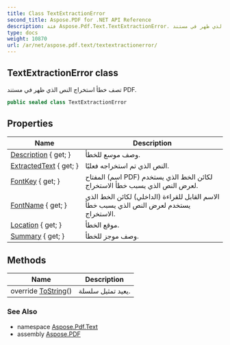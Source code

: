 ```yaml
---
title: Class TextExtractionError
second_title: Aspose.PDF for .NET API Reference
description: فئة Aspose.Pdf.Text.TextExtractionError. تصف خطأ استخراج النص الذي ظهر في مستند PDF
type: docs
weight: 10870
url: /ar/net/aspose.pdf.text/textextractionerror/
---
```

## TextExtractionError class

تصف خطأ استخراج النص الذي ظهر في مستند PDF.

```csharp
public sealed class TextExtractionError
```

## Properties

| Name | Description |
| --- | --- |
| [Description](../../aspose.pdf.text/textextractionerror/description/) { get; } | وصف موسع للخطأ. |
| [ExtractedText](../../aspose.pdf.text/textextractionerror/extractedtext/) { get; } | النص الذي تم استخراجه فعليًا. |
| [FontKey](../../aspose.pdf.text/textextractionerror/fontkey/) { get; } | المفتاح (اسم PDF) لكائن الخط الذي يستخدم لعرض النص الذي يسبب خطأ الاستخراج. |
| [FontName](../../aspose.pdf.text/textextractionerror/fontname/) { get; } | الاسم القابل للقراءة (الداخلي) لكائن الخط الذي يستخدم لعرض النص الذي يسبب خطأ الاستخراج. |
| [Location](../../aspose.pdf.text/textextractionerror/location/) { get; } | موقع الخطأ. |
| [Summary](../../aspose.pdf.text/textextractionerror/summary/) { get; } | وصف موجز للخطأ. |

## Methods

| Name | Description |
| --- | --- |
| override [ToString](../../aspose.pdf.text/textextractionerror/tostring/)() | يعيد تمثيل سلسلة. |

### See Also

* namespace [Aspose.Pdf.Text](../../aspose.pdf.text/)
* assembly [Aspose.PDF](../../)